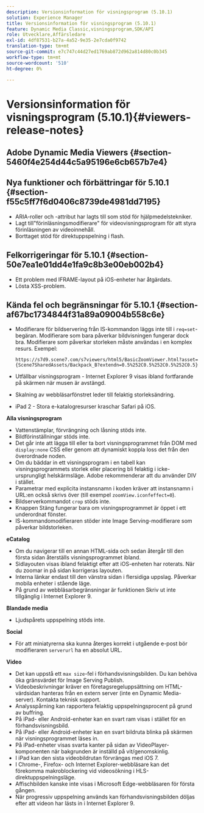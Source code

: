 ```yaml
---
description: Versionsinformation för visningsprogram (5.10.1)
solution: Experience Manager
title: Versionsinformation för visningsprogram (5.10.1)
feature: Dynamic Media Classic,visningsprogram,SDK/API
role: Utvecklare,Affärsledare
exl-id: 4df87531-b27a-4a52-9e35-2e7cda0f9742
translation-type: tm+mt
source-git-commit: e7c747c44d27ed1769ab872d962a814d80c0b345
workflow-type: tm+mt
source-wordcount: '510'
ht-degree: 0%

---
```


# Versionsinformation för visningsprogram (5.10.1){#viewers-release-notes}

## Adobe Dynamic Media Viewers {#section-5460f4e254d44c5a95196e6cb657b7e4}

## Nya funktioner och förbättringar för 5.10.1 {#section-f55c5ff7f6d0406c8739de4981dd7195}

* ARIA-roller och -attribut har lagts till som stöd för hjälpmedelstekniker.
* Lagt till&quot;förinläsningsmodifierare&quot; för videovisningsprogram för att styra förinläsningen av videoinnehåll.
* Borttaget stöd för direktuppspelning i flash.

## Felkorrigeringar för 5.10.1 {#section-50e7ea1e01dd4e1fa9c8b3e00eb002b4}

* Ett problem med IFRAME-layout på iOS-enheter har åtgärdats.
* Lösta XSS-problem.

## Kända fel och begränsningar för 5.10.1 {#section-af67bc1734844f31a89a09004b558c6e}

* Modifierare för bildservering från IS-kommandon läggs inte till i `req=set`-begäran. Modifierare som bara påverkar bildvisningen fungerar dock bra. Modifierare som påverkar storleken måste användas i en komplex resurs. Exempel:

   `https://s7d9.scene7.com/s7viewers/html5/BasicZoomViewer.html?asset= {Scene7SharedAssets/Backpack_B?extendn=0.5%252C0.5%252C0.5%252C0.5}`

* Utfällbar visningsprogram - Internet Explorer 9 visas ibland fortfarande på skärmen när musen är avstängd.
* Skalning av webbläsarfönstret leder till felaktig storleksändring.
* iPad 2 - Stora e-katalogresurser kraschar Safari på iOS.

**Alla visningsprogram**

* Vattenstämplar, förvrängning och låsning stöds inte.
* Bildförinställningar stöds inte.
* Det går inte att lägga till eller ta bort visningsprogrammet från DOM med `display:none` CSS eller genom att dynamiskt koppla loss det från den överordnade noden.
* Om du bäddar in ett visningsprogram i en tabell kan visningsprogrammets storlek eller placering bli felaktig i icke-ursprungligt helskärmsläge. Adobe rekommenderar att du använder DIV i stället.
* Parametrar med explicita instansnamn i koden kräver att instansnamn i URL:en också skrivs över (till exempel `zoomView.iconfeffect=0`).
* Bildserverkommandot `crop` stöds inte.
* Knappen Stäng fungerar bara om visningsprogrammet är öppet i ett underordnat fönster.
* IS-kommandomodifieraren stöder inte Image Serving-modifierare som påverkar bildstorleken.

**eCatalog**

* Om du navigerar till en annan HTML-sida och sedan återgår till den första sidan återställs visningsprogrammet ibland.
* Sidlayouten visas ibland felaktigt efter att iOS-enheten har roterats. När du zoomar in på sidan korrigeras layouten.
* Interna länkar endast till den vänstra sidan i flersidiga uppslag. Påverkar mobila enheter i stående läge.
* På grund av webbläsarbegränsningar är funktionen Skriv ut inte tillgänglig i Internet Explorer 9.

**Blandade media**

* Ljudspårets uppspelning stöds inte.

**Social**

* För att miniatyrerna ska kunna återges korrekt i utgående e-post bör modifieraren `serverurl` ha en absolut URL.

**Video**

* Det kan uppstå ett `max size`-fel i förhandsvisningsbilden. Du kan behöva öka gränsvärdet för Image Serving Publish.
* Videobeskrivningar kräver en företagsregeluppsättning om HTML-värdsidan hanteras från en extern server (inte en Dynamic Media-server). Kontakta teknisk support.
* Analysspårning kan rapportera felaktig uppspelningsprocent på grund av buffring.
* På iPad- eller Android-enheter kan en svart ram visas i stället för en förhandsvisningsbild.
* På iPad- eller Android-enheter kan en svart bildruta blinka på skärmen när visningsprogrammet läses in.
* På iPad-enheter visas svarta kanter på sidan av VideoPlayer-komponenten när bakgrunden är inställd på vit/genomskinlig.
* I iPad kan den sista videobildrutan förvrängas med iOS 7.
* I Chrome-, Firefox- och Internet Explorer-webbläsare kan det förekomma makroblockering vid videosökning i HLS-direktuppspelningsläge.
* Affischbilden kanske inte visas i Microsoft Edge-webbläsaren för första gången.
* När progressiv uppspelning används kan förhandsvisningsbilden döljas efter att videon har lästs in i Internet Explorer 9.
